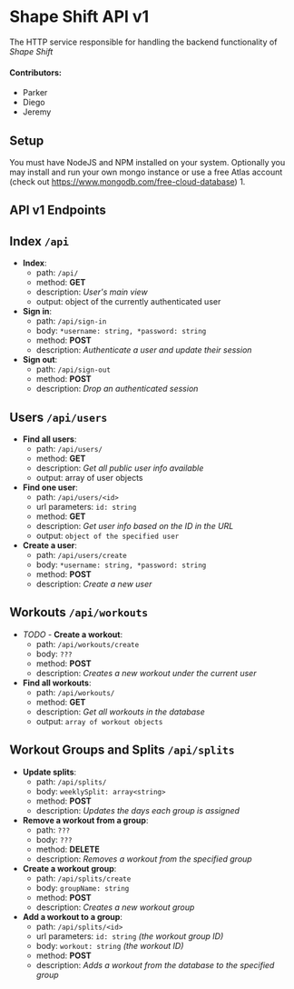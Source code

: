 # Shape Shift API v1
The HTTP service responsible for handling the backend functionality of _Shape Shift_

#### Contributors:
- Parker
- Diego 
- Jeremy

## Setup
You must have NodeJS and NPM installed on your system. Optionally you may install
and run your own mongo instance or use a free Atlas account (check out https://www.mongodb.com/free-cloud-database)
1. 

## API v1 Endpoints
## Index `/api`
- __Index__: 
  - path: `/api/`
  - method: __GET__
  - description: _User's main view_
  - output: object of the currently authenticated user
- __Sign in__: 
  - path: `/api/sign-in`
  - body: `*username: string, *password: string`
  - method: __POST__
  - description: _Authenticate a user and update their session_
- __Sign out__: 
  - path: `/api/sign-out`
  - method: __POST__
  - description: _Drop an authenticated session_
## Users `/api/users`
- __Find all users__:
  - path: `/api/users/`
  - method: __GET__
  - description: _Get all public user info available_
  - output: array of user objects
- __Find one user__:
  - path: `/api/users/<id>`
  - url parameters: `id: string`
  - method: __GET__
  - description: _Get user info based on the ID in the URL_
  - output: `object of the specified user`
- __Create a user__:
  - path: `/api/users/create`
  - body: `*username: string, *password: string`
  - method: __POST__
  - description: _Create a new user_
## Workouts `/api/workouts`
- _TODO_ - __Create a workout__:
  - path: `/api/workouts/create`
  - body: `???`
  - method: __POST__
  - description: _Creates a new workout under the current user_
- __Find all workouts__:
  - path: `/api/workouts/`
  - method: __GET__
  - description: _Get all workouts in the database_
  - output: `array of workout objects`
## Workout Groups and Splits `/api/splits`
- __Update splits__:
  - path: `/api/splits/`
  - body: `weeklySplit: array<string>`
  - method: __POST__
  - description: _Updates the days each group is assigned_
- __Remove a workout from a group__:
  - path: `???`
  - body: `???`
  - method: __DELETE__
  - description: _Removes a workout from the specified group_
- __Create a workout group__:
  - path: `/api/splits/create`
  - body: `groupName: string`
  - method: __POST__
  - description: _Creates a new workout group_
- __Add a workout to a group__:
  - path: `/api/splits/<id>`
  - url parameters: `id: string` _(the workout group ID)_
  - body: `workout: string` _(the workout ID)_
  - method: __POST__
  - description: _Adds a workout from the database to the specified group_